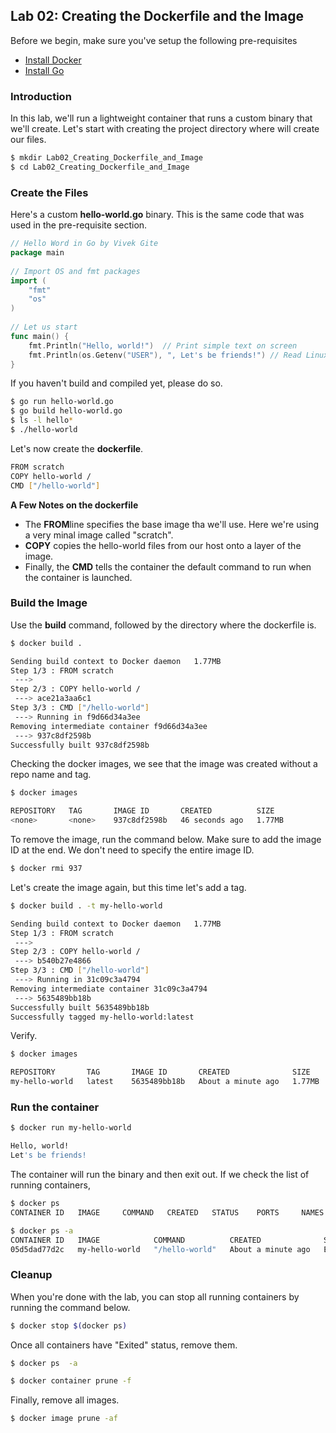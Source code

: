 ## Lab 02: Creating the Dockerfile and the Image 
 
Before we begin, make sure you've setup the following pre-requisites

  - [Install Docker](../pages/01-Pre-requisites/labs-docker-pre-requisites/README.md)
  - [Install Go](../pages/01-Pre-requisites/labs-optional-tools/README.md#install-go)

### Introduction

In this lab, we'll run a lightweight container that runs a custom binary that we'll create. Let's start with creating the project directory where will create our files.

```bash
$ mkdir Lab02_Creating_Dockerfile_and_Image 
$ cd Lab02_Creating_Dockerfile_and_Image 
```

### Create the Files

Here's a custom **hello-world.go** binary. This is the same code that was used in the pre-requisite section.

```go
// Hello Word in Go by Vivek Gite
package main
 
// Import OS and fmt packages
import ( 
	"fmt" 
	"os" 
)
 
// Let us start
func main() {
    fmt.Println("Hello, world!")  // Print simple text on screen
    fmt.Println(os.Getenv("USER"), ", Let's be friends!") // Read Linux $USER environment variable 
} 
```

If you haven't build and compiled yet, please do so.

```bash
$ go run hello-world.go 
$ go build hello-world.go
$ ls -l hello*
$ ./hello-world
```

Let's now create the **dockerfile**. 

```bash
FROM scratch
COPY hello-world /
CMD ["/hello-world"]
```

**A Few Notes on the dockerfile**

- The **FROM**line specifies the base image tha we'll use. Here we're using a very minal image called "scratch".
- **COPY** copies the hello-world files from our host onto a layer of the image.
- Finally, the **CMD** tells the container the default command to run when the container is launched.

### Build the Image

Use the **build** command, followed by the directory where the dockerfile is.

```bash
$ docker build .
```
```bash
Sending build context to Docker daemon   1.77MB
Step 1/3 : FROM scratch
 --->
Step 2/3 : COPY hello-world /
 ---> ace21a3aa6c1
Step 3/3 : CMD ["/hello-world"]
 ---> Running in f9d66d34a3ee
Removing intermediate container f9d66d34a3ee
 ---> 937c8df2598b
Successfully built 937c8df2598b 
```

Checking the docker images, we see that the image was created without a repo name and tag.

```bash
$ docker images

REPOSITORY   TAG       IMAGE ID       CREATED          SIZE
<none>       <none>    937c8df2598b   46 seconds ago   1.77MB 
```

To remove the image, run the command below. Make sure to add the image ID at the end. We don't need to specify the entire image ID.

```bash
$ docker rmi 937 
```

Let's create the image again, but this time let's add a tag.

```bash
$ docker build . -t my-hello-world
```
```bash
Sending build context to Docker daemon   1.77MB
Step 1/3 : FROM scratch
 --->
Step 2/3 : COPY hello-world /
 ---> b540b27e4866
Step 3/3 : CMD ["/hello-world"]
 ---> Running in 31c09c3a4794
Removing intermediate container 31c09c3a4794
 ---> 5635489bb18b
Successfully built 5635489bb18b
Successfully tagged my-hello-world:latest 
```

Verify.

```bash
$ docker images

REPOSITORY       TAG       IMAGE ID       CREATED              SIZE
my-hello-world   latest    5635489bb18b   About a minute ago   1.77MB 
```

### Run the container

```bash
$ docker run my-hello-world

Hello, world!
Let's be friends! 
```

The container will run the binary and then exit out. If we check the list of running containers,

```bash
$ docker ps
CONTAINER ID   IMAGE     COMMAND   CREATED   STATUS    PORTS     NAMES 
```
```bash
$ docker ps -a
CONTAINER ID   IMAGE            COMMAND          CREATED              STATUS                          PORTS     NAMES
05d5dad77d2c   my-hello-world   "/hello-world"   About a minute ago   Exited (0) About a minute ago             wonderful_rhodes 
```

### Cleanup 

When you're done with the lab, you can stop all running containers by running the command below.

```bash
$ docker stop $(docker ps) 
```

Once all containers have "Exited" status, remove them.

```bash
$ docker ps  -a 
```
```bash
$ docker container prune -f 
```

Finally, remove all images.

```bash
$ docker image prune -af 
```

